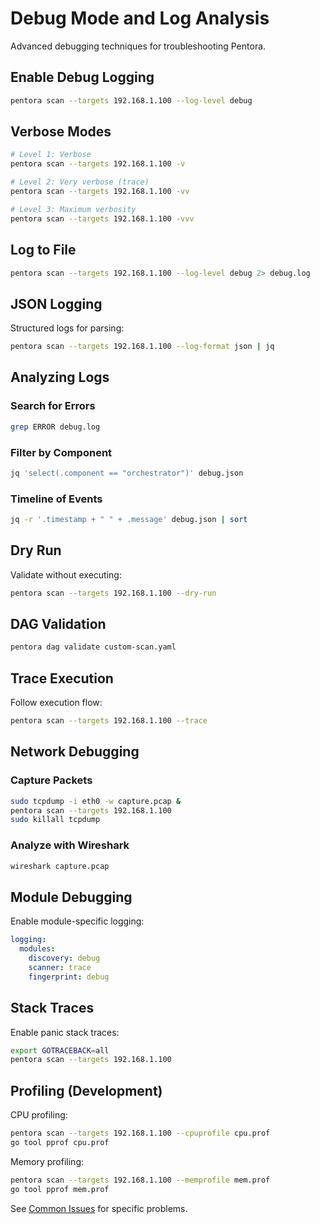 # Debug Mode and Log Analysis

Advanced debugging techniques for troubleshooting Pentora.

## Enable Debug Logging

```bash
pentora scan --targets 192.168.1.100 --log-level debug
```

## Verbose Modes

```bash
# Level 1: Verbose
pentora scan --targets 192.168.1.100 -v

# Level 2: Very verbose (trace)
pentora scan --targets 192.168.1.100 -vv

# Level 3: Maximum verbosity
pentora scan --targets 192.168.1.100 -vvv
```

## Log to File

```bash
pentora scan --targets 192.168.1.100 --log-level debug 2> debug.log
```

## JSON Logging

Structured logs for parsing:
```bash
pentora scan --targets 192.168.1.100 --log-format json | jq
```

## Analyzing Logs

### Search for Errors
```bash
grep ERROR debug.log
```

### Filter by Component
```bash
jq 'select(.component == "orchestrator")' debug.json
```

### Timeline of Events
```bash
jq -r '.timestamp + " " + .message' debug.json | sort
```

## Dry Run

Validate without executing:
```bash
pentora scan --targets 192.168.1.100 --dry-run
```

## DAG Validation

```bash
pentora dag validate custom-scan.yaml
```

## Trace Execution

Follow execution flow:
```bash
pentora scan --targets 192.168.1.100 --trace
```

## Network Debugging

### Capture Packets
```bash
sudo tcpdump -i eth0 -w capture.pcap &
pentora scan --targets 192.168.1.100
sudo killall tcpdump
```

### Analyze with Wireshark
```bash
wireshark capture.pcap
```

## Module Debugging

Enable module-specific logging:
```yaml
logging:
  modules:
    discovery: debug
    scanner: trace
    fingerprint: debug
```

## Stack Traces

Enable panic stack traces:
```bash
export GOTRACEBACK=all
pentora scan --targets 192.168.1.100
```

## Profiling (Development)

CPU profiling:
```bash
pentora scan --targets 192.168.1.100 --cpuprofile cpu.prof
go tool pprof cpu.prof
```

Memory profiling:
```bash
pentora scan --targets 192.168.1.100 --memprofile mem.prof
go tool pprof mem.prof
```

See [Common Issues](/docs/troubleshooting/common-issues) for specific problems.
